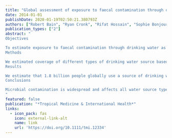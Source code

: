 ```yaml
---
title: "Global assessment of exposure to faecal contamination through drinking water based on a systematic review"
date: 2014-01-01
publishDate: 2020-01-19T02:50:21.380793Z
authors: ["Robert Bain", "Ryan Cronk", "Rifat Hossain", "Sophie Bonjour", "Kyle Onda", "Jim Wright", "Hong Yang", "Tom Slaymaker", "Paul Hunter", "Annette Prüss-Ustün", " others"]
publication_types: ["2"]
abstract: "
Objectives

To estimate exposure to faecal contamination through drinking water as indicated by levels of Escherichia coli (E. coli) or thermotolerant coliform (TTC) in water sources.
Methods

We estimated coverage of different types of drinking water source based on household surveys and censuses using multilevel modelling. Coverage data were combined with water quality studies that assessed E. coli or TTC including those identified by a systematic review (n = 345). Predictive models for the presence and level of contamination of drinking water sources were developed using random effects logistic regression and selected covariates. We assessed sensitivity of estimated exposure to study quality, indicator bacteria and separately considered nationally randomised surveys.
Results

We estimate that 1.8 billion people globally use a source of drinking water which suffers from faecal contamination, of these 1.1 billion drink water that is of at least ‘moderate’ risk (>10 E. coli or TTC per 100 ml). Data from nationally randomised studies suggest that 10% of improved sources may be ‘high’ risk, containing at least 100 E. coli or TTC per 100 ml. Drinking water is found to be more often contaminated in rural areas (41%, CI: 31%–51%) than in urban areas (12%, CI: 8–18%), and contamination is most prevalent in Africa (53%, CI: 42%–63%) and South‐East Asia (35%, CI: 24%–45%). Estimates were not sensitive to the exclusion of low quality studies or restriction to studies reporting E. coli.
Conclusions

Microbial contamination is widespread and affects all water source types, including piped supplies. Global burden of disease estimates may have substantially understated the disease burden associated with inadequate water services.
"
featured: false
publication: "*Tropical Medicine & International Health*"
links:
  - icon_pack: fas
    icon: external-link-alt
    name: link
    url: 'https://doi.org/10.1111/tmi.12334'
---
```


